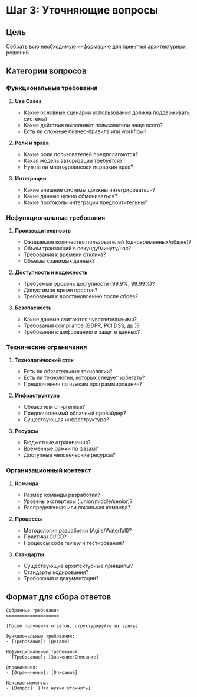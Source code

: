 # Шаг 3: Уточняющие вопросы

## Цель
Собрать всю необходимую информацию для принятия архитектурных решений.

## Категории вопросов

### Функциональные требования
1. **Use Cases**
   - Какие основные сценарии использования должна поддерживать система?
   - Какие действия выполняют пользователи чаще всего?
   - Есть ли сложные бизнес-правила или workflow?

2. **Роли и права**
   - Какие роли пользователей предполагаются?
   - Какая модель авторизации требуется?
   - Нужна ли многоуровневая иерархия прав?

3. **Интеграции**
   - Какие внешние системы должны интегрироваться?
   - Какие данные нужно обмениваться?
   - Какие протоколы интеграции предпочтительны?

### Нефункциональные требования
1. **Производительность**
   - Ожидаемое количество пользователей (одновременных/общее)?
   - Объем транзакций в секунду/минуту/час?
   - Требования к времени отклика?
   - Объемы хранимых данных?

2. **Доступность и надежность**
   - Требуемый уровень доступности (99.9%, 99.99%)?
   - Допустимое время простоя?
   - Требования к восстановлению после сбоев?

3. **Безопасность**
   - Какие данные считаются чувствительными?
   - Требования compliance (GDPR, PCI DSS, др.)?
   - Требования к шифрованию и защите данных?

### Технические ограничения
1. **Технологический стек**
   - Есть ли обязательные технологии?
   - Есть ли технологии, которых следует избегать?
   - Предпочтения по языкам программирования?

2. **Инфраструктура**
   - Облако или on-premise?
   - Предпочитаемый облачный провайдер?
   - Существующая инфраструктура?

3. **Ресурсы**
   - Бюджетные ограничения?
   - Временные рамки по фазам?
   - Доступные человеческие ресурсы?

### Организационный контекст
1. **Команда**
   - Размер команды разработки?
   - Уровень экспертизы (junior/middle/senior)?
   - Распределенная или локальная команда?

2. **Процессы**
   - Методология разработки (Agile/Waterfall)?
   - Практики CI/CD?
   - Процессы code review и тестирования?

3. **Стандарты**
   - Существующие архитектурные принципы?
   - Стандарты кодирования?
   - Требования к документации?

## Формат для сбора ответов

```
Собранные требования
====================

[После получения ответов, структурируйте их здесь]

Функциональные требования:
- [Требование]: [Детали]

Нефункциональные требования:
- [Требование]: [Значение/Описание]

Ограничения:
- [Ограничение]: [Описание]

Неясные моменты:
- [Вопрос]: [Что нужно уточнить]
```